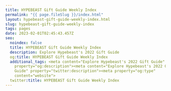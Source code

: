 ```yaml
---
title: HYPEBEAST Gift Guide Weekly Index
permalink: "{{ page.fileSlug }}/index.html"
layout: hypebeast-gift-guide-weekly-index.html
slug: hypebeast-gift-guide-weekly-index
tags: pages
date: 2023-02-01T02:45:43.457Z
seo:
  noindex: false
  title: HYPEBEAST Gift Guide Weekly Index
  description: Explore Hypebeast's 2022 Gift Guide
  og:title: HYPEBEAST Gift Guide Weekly Index
  additional_tags: <meta content="Explore Hypebeast's 2022 Gift Guide"
    property="og:description"><meta content="Explore Hypebeast's 2022 Gift
    Guide" property="twitter:description"><meta property="og:type"
    content="website">
  twitter:title: HYPEBEAST Gift Guide Weekly Index
---
```

